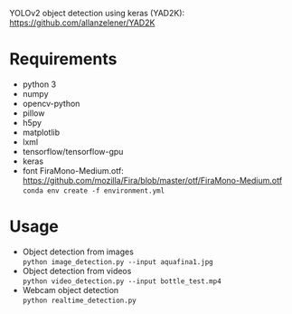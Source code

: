 YOLOv2 object detection using keras (YAD2K):
https://github.com/allanzelener/YAD2K
# Requirements
 * python 3
 * numpy
 * opencv-python
 * pillow
 * h5py
 * matplotlib
 * lxml
 * tensorflow/tensorflow-gpu
 * keras
 * font FiraMono-Medium.otf: https://github.com/mozilla/Fira/blob/master/otf/FiraMono-Medium.otf <br />
```conda env create -f environment.yml```
# Usage
* Object detection from images <br />
```python image_detection.py --input aquafina1.jpg```
* Object detection from videos <br />
```python video_detection.py --input bottle_test.mp4```
* Webcam object detection <br />
```python realtime_detection.py```

